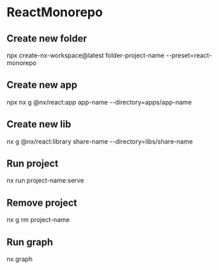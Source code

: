 # ReactMonorepo

## Create new folder
npx create-nx-workspace@latest folder-project-name --preset=react-monorepo
## Create new app 
npx nx g @nx/react:app app-name --directory=apps/app-name
## Create new lib 
nx g @nx/react:library share-name --directory=libs/share-name
## Run project
nx run project-name:serve
## Remove project 
nx g rm project-name
## Run graph
nx graph
